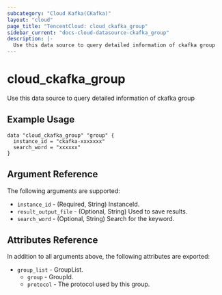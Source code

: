 ```yaml
---
subcategory: "Cloud Kafka(CKafka)"
layout: "cloud"
page_title: "TencentCloud: cloud_ckafka_group"
sidebar_current: "docs-cloud-datasource-ckafka_group"
description: |-
  Use this data source to query detailed information of ckafka group
---
```


# cloud_ckafka_group

Use this data source to query detailed information of ckafka group

## Example Usage

```hcl
data "cloud_ckafka_group" "group" {
  instance_id = "ckafka-xxxxxxx"
  search_word = "xxxxxx"
}
```

## Argument Reference

The following arguments are supported:

* `instance_id` - (Required, String) InstanceId.
* `result_output_file` - (Optional, String) Used to save results.
* `search_word` - (Optional, String) Search for the keyword.

## Attributes Reference

In addition to all arguments above, the following attributes are exported:

* `group_list` - GroupList.
  * `group` - GroupId.
  * `protocol` - The protocol used by this group.


